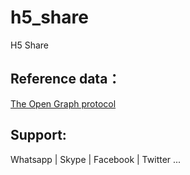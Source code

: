 # h5_share
H5 Share

## Reference data： 
[The Open Graph protocol](http://ogp.me/)

## Support:
Whatsapp | Skype | Facebook | Twitter ...
